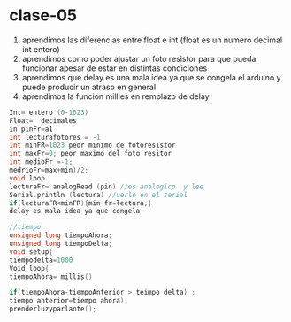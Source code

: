 # clase-05

1. aprendimos las diferencias entre float e int (float es un numero decimal int entero)
1. aprendimos como poder ajustar un foto resistor para que pueda funcionar apesar de estar en distintas condiciones
1. aprendimos que delay es una mala idea ya que se congela el arduino y puede producir un atraso en general
1. aprendimos la funcion millies en remplazo de delay


```cpp
Int= entero (0-1023)
Float=  decimales
in pinFr=a1
int lecturafotores = -1
int minFR=1023 peor minimo de fotoresistor
int maxFr=0; peor maximo del foto resitor
int medioFr =-1;
medrioFr=max+min)/2;
void loop 
lecturaFr= analogRead (pin) //es analogico  y lee 
Serial.println (lectura) //verlo en el serial
if(lecturaFR<minFR){min fr=lectura;} 
delay es mala idea ya que congela

//tiempo
unsigned long tiempoAhora; 
unsigned long tiempoDelta;
void setup{
tiempodelta=1000
Void loop{ 
tiempoAhora= millis()

if(tiempoAhora-tiempoAnterior > teimpo delta) ;
tiempo anterior=tiempo ahora); 
prenderluzyparlante();
